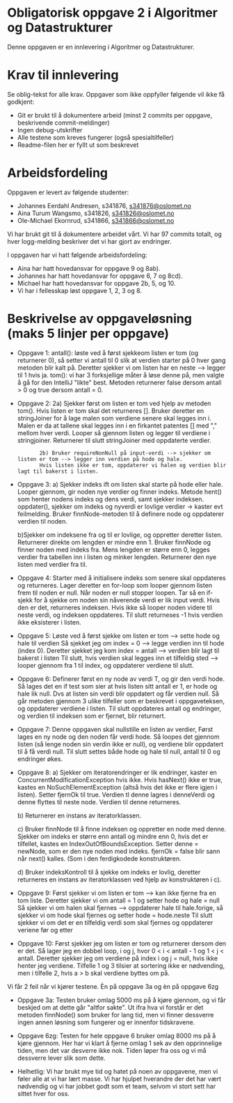 # Obligatorisk oppgave 2 i Algoritmer og Datastrukturer

Denne oppgaven er en innlevering i Algoritmer og Datastrukturer. 

# Krav til innlevering

Se oblig-tekst for alle krav. Oppgaver som ikke oppfyller følgende vil ikke få godkjent:

* Git er brukt til å dokumentere arbeid (minst 2 commits per oppgave, beskrivende commit-meldinger)	
* Ingen debug-utskrifter
* Alle testene som kreves fungerer (også spesialtilfeller)
* Readme-filen her er fyllt ut som beskrevet

# Arbeidsfordeling

Oppgaven er levert av følgende studenter:
- Johannes Eerdahl Andresen, s341876, s341876@oslomet.no
- Aina Turum Wangsmo, s341826, s341826@oslomet.no
- Ole-Michael Ekornrud, s341866, s341866@oslomet.no

Vi har brukt git til å dokumentere arbeidet vårt. Vi har 97 commits totalt, og hver logg-melding beskriver det vi har gjort av endringer.

I oppgaven har vi hatt følgende arbeidsfordeling:
* Aina har hatt hovedansvar for oppgave 9 og 8ab).
* Johannes har hatt hovedansvar for oppgave 6, 7 og 8cd).
* Michael har hatt hovedansvar for oppgave 2b, 5, og 10.  
* Vi har i fellesskap løst oppgave 1, 2, 3 og 8. 

# Beskrivelse av oppgaveløsning (maks 5 linjer per oppgave)

* Oppgave 1: antall(): løste ved å først sjekkeom listen er tom (og returnerer 0), så setter vi antall til 0 slik at verdien 
             starter på 0 hver gang metoden blir kalt på. Deretter sjekker vi om listen har en neste --> legger til 1 hvis ja. 
             tom(): vi har 3 forksjellige måter å løse denne på, men valgte å gå for den IntelliJ "likte" best. Metoden returnerer
             false dersom antall > 0 og true dersom antall = 0. 
             
* Oppgave 2: 2a) 
                Sjekker først om listen er tom ved hjelp av metoden tom(). Hvis listen er tom skal det returneres [].
                Bruker deretter en stringJoiner for å lage malen som verdiene senere skal legges inn i. Malen er da at tallene skal legges inn i en firkantet patentes [] med "," mellom hver verdi. 
                Looper så gjennom listen og legger til verdiene i stringjoiner.
                Returnerer til slutt stringJoiner med oppdaterte verdier. 
                
             2b) Bruker requireNonNull på input-verdi --> sjekker om listen er tom --> legger inn verdien på hode og hale.
             Hvis listen ikke er tom, oppdaterer vi halen og verdien blir lagt til bakerst i listen. 
             
* Oppgave 3: a) Sjekker indeks ift om listen skal starte på hode eller hale. Looper gjennom, gir noden nye verdier og 
             finner indeks. Metode hent() som henter nodens indeks og dens verdi, samt sjekker indeksen. oppdater(), sjekker om indeks og nyverdi er lovlige verdier -> kaster evt feilmelding. Bruker finnNode-metoden til å definere node og oppdaterer verdien til noden. 
             
     b)Sjekker om indeksene fra og til er lovlige, og oppretter deretter listen. Returnerer direkte om lengden er mindre enn 1. Bruker finnNode og finner noden med indeks fra. Mens lengden er større enn 0, legges verdier fra tabellen inn i listen og minker lengden. Returnerer den nye listen med verdier fra til.
             
* Oppgave 4: Starter med å initialisere indeks som senere skal oppdateres og returneres. 
             Lager deretter en for-loop som looper gjennom listen frem til noden er null. Når noden er null stopper loopen.
             Tar så en if-sjekk for å sjekke om noden sin nåverende verdi er lik input verdi. Hvis den er det, returneres indeksen. Hvis ikke så looper noden videre til neste verdi, og indeksen oppdateres.
             Til slutt returneses -1 hvis verdien ikke eksisterer i listen. 

* Oppgave 5: Løste ved å først sjekke om listen er tom --> sette hode og hale til verdien
             Så sjekket jeg om index = 0 --> legge verdien inn til hode (index 0). 
             Deretter sjekket jeg kom index = antall --> verdien blir lagt til bakerst i listen
             Til slutt, hvis verdien skal legges inn et tilfeldig sted --> looper gjennom fra 1 til index, 
             og oppdaterer verdiene til slutt. 
             
* Oppgave 6: Definerer først en ny node av verdi T, og gir den verdi hode. 
             Så lages det en if test som sier at hvis listen sitt antall er 1, er hode og hale lik null. Dvs at listen sin verdi blir oppdatert og får verdien null.
             Så går metoden gjennom 3 ulike tilfeller som er beskrevet i oppgaveteksen, og oppdaterer verdiene i listen.
             Til slutt oppdateres antall og endringer, og verdien til indeksen som er fjernet, blir returnert. 

* Oppgave 7: Denne oppgaven skal nullstille en listen av verdier, 
             Først lages en ny node og den noden får verdi hode.
             Så loopes det gjennom listen (så lenge noden sin verdin ikke er null), og verdiene blir oppdatert til å få verdi null.
             Til slutt settes både hode og hale til null, antall til 0 og endringer økes. 

* Oppgave 8: a) Sjekker om iteratorendringer er lik endringer, kaster en ConcurrentModificationException hvis ikke. Hvis hasNext() ikke er true, kastes en            NoSuchElementException (altså hvis det ikke er flere igjen i listen). Setter fjernOk til true. Verdien tl denne lagres i denneVerdi og denne flyttes til neste node.    Verdien til denne returneres. 

     b) Returnerer en instans av iteratorklassen.
             
     c) Bruker finnNode til å finne indeksen og oppretter en node med denne. Sjekker om indeks er større enn antall og mindre enn 0, hvis det er tilfellet, kastes en IndexOutOfBoundsException. Setter denne = newNode, som er den nye noden med indeks. fjernOk = false blir sann når next() kalles. (Som i den ferdigkodede konstruktøren. 
     
     d) Bruker indeksKontroll til å sjekke om indeks er lovlig, deretter returneres en instans av iteratorklassen ved hjelp av konstruktøren i c).
             
* Oppgave 9: Først sjekker vi om listen er tom --> kan ikke fjerne fra en tom liste. Deretter sjekker vi om antall = 1 og setter hode og hale = null
             Så sjekker vi om halen skal fjernes --> oppdaterer hale til hale.forige, så sjekker vi om hode skal fjernes og setter hode = hode.neste
             Til slutt sjekker vi om det er en tilfeldig verdi som skal fjernes og oppdaterer veriene før og etter 
             
* Oppgave 10: Først sjekker jeg om listen er tom og returnerer dersom den er det. 
              Så lager jeg en dobbel loop, i og j, hvor 0 < i < antall - 1 og 1 < j < antall.
              Deretter sjekker jeg om verdiene på index i og j = null, hvis ikke henter jeg verdiene. 
              Tilfelle 1 og 3 tilsier at sortering ikke er nødvending, men i tilfelle 2, hvis a > b skal verdiene
              byttes om på. 


Vi får 2 feil når vi kjører testene. Èn på oppgave 3a og èn på oppgave 6zg
* Oppgave 3a: Testen bruker omlag 5000 ms på å kjøre gjennom, og vi får beskjed om at dette går "altfor sakte". Ut ifra 
              hva vi forstår er det metoden finnNode() som bruker for lang tid, men vi finner dessverre ingen annen løsning som 
              fungerer og er innenfor tidskravene.  

* Oppgave 6zg: Testen for hele oppgave 6 bruker omlag 8000 ms på å kjøre gjennom. Her har vi klart å fjerne omlag 1 sek av den
               opprinnelige tiden, men det var desverre ikke nok. Tiden løper fra oss og vi må dessverre lever slik som dette. 
               
* Helhetlig: Vi har brukt mye tid og hatet på noen av oppgavene, men vi føler alle at vi har lært masse. Vi har hjulpet hverandre 
             der det har vært nødvendig og vi har jobbet godt som et team, selvom vi stort sett har sittet hver for oss. 
